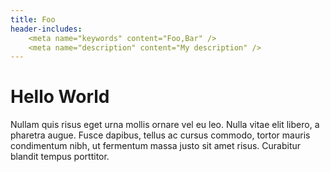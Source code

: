 ```yaml
---
title: Foo
header-includes:
    <meta name="keywords" content="Foo,Bar" />
    <meta name="description" content="My description" />
---
```


# Hello World

Nullam quis risus eget urna mollis ornare vel eu leo. Nulla vitae elit libero, a pharetra augue. Fusce dapibus, tellus ac cursus commodo, tortor mauris condimentum nibh, ut fermentum massa justo sit amet risus. Curabitur blandit tempus porttitor.